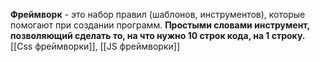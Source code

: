 **Фреймворк** - это набор правил (шаблонов, инструментов), которые помогают при создании программ. **Простыми словами инструмент, позволяющий сделать то, на что нужно 10 строк кода, на 1 строку.** [[Css фреймворки]], [[JS фреймворки]]

